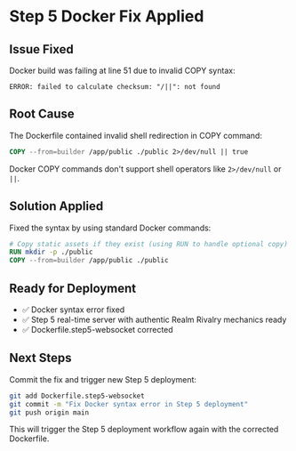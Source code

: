 # Step 5 Docker Fix Applied

## Issue Fixed
Docker build was failing at line 51 due to invalid COPY syntax:
```
ERROR: failed to calculate checksum: "/||": not found
```

## Root Cause
The Dockerfile contained invalid shell redirection in COPY command:
```dockerfile
COPY --from=builder /app/public ./public 2>/dev/null || true
```

Docker COPY commands don't support shell operators like `2>/dev/null` or `||`.

## Solution Applied
Fixed the syntax by using standard Docker commands:
```dockerfile
# Copy static assets if they exist (using RUN to handle optional copy)
RUN mkdir -p ./public
COPY --from=builder /app/public ./public
```

## Ready for Deployment
- ✅ Docker syntax error fixed
- ✅ Step 5 real-time server with authentic Realm Rivalry mechanics ready
- ✅ Dockerfile.step5-websocket corrected

## Next Steps
Commit the fix and trigger new Step 5 deployment:
```bash
git add Dockerfile.step5-websocket
git commit -m "Fix Docker syntax error in Step 5 deployment"
git push origin main
```

This will trigger the Step 5 deployment workflow again with the corrected Dockerfile.